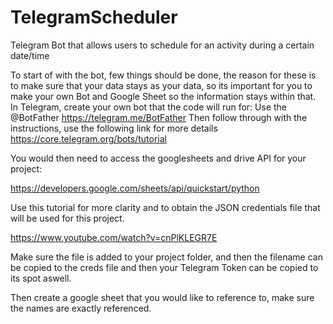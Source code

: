 # TelegramScheduler
Telegram Bot that allows users to schedule for an activity during a certain date/time

To start of with the bot, few things should be done, the reason for these is to make sure that your data stays as your data, so its important for you to make your own Bot and Google Sheet so the information stays within that.
In Telegram, create your own bot that the code will run for:
  Use the @BotFather
  https://telegram.me/BotFather
  Then follow through with the instructions, use the following link for more details
  https://core.telegram.org/bots/tutorial

You would then need to access the googlesheets and drive API for your project:

https://developers.google.com/sheets/api/quickstart/python

Use this tutorial for more clarity and to obtain the JSON credentials file that will be used for this project.

https://www.youtube.com/watch?v=cnPlKLEGR7E

Make sure the file is added to your project folder, and then the filename can be copied to the creds file and then your Telegram Token can be copied to its spot aswell.

Then create a google sheet that you would like to reference to, make sure the names are exactly referenced.

